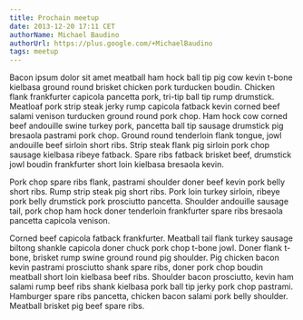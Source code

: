 ```yaml
---
title: Prochain meetup
date: 2013-12-20 17:11 CET
authorName: Michael Baudino
authorUrl: https://plus.google.com/+MichaelBaudino
tags: meetup
---
```


Bacon ipsum dolor sit amet meatball ham hock ball tip pig cow kevin t-bone kielbasa ground round brisket chicken pork turducken boudin. Chicken flank frankfurter capicola pancetta pork, tri-tip ball tip rump drumstick. Meatloaf pork strip steak jerky rump capicola fatback kevin corned beef salami venison turducken ground round pork chop. Ham hock cow corned beef andouille swine turkey pork, pancetta ball tip sausage drumstick pig bresaola pastrami pork chop. Ground round tenderloin flank tongue, jowl andouille beef sirloin short ribs. Strip steak flank pig sirloin pork chop sausage kielbasa ribeye fatback. Spare ribs fatback brisket beef, drumstick jowl boudin frankfurter short loin kielbasa bresaola kevin.

Pork chop spare ribs flank, pastrami shoulder doner beef kevin pork belly short ribs. Rump strip steak pig short ribs. Pork loin turkey sirloin, ribeye pork belly drumstick pork prosciutto pancetta. Shoulder andouille sausage tail, pork chop ham hock doner tenderloin frankfurter spare ribs bresaola pancetta capicola venison.

Corned beef capicola fatback frankfurter. Meatball tail flank turkey sausage biltong shankle capicola doner chuck pork chop t-bone jowl. Doner flank t-bone, brisket rump swine ground round pig shoulder. Pig chicken bacon kevin pastrami prosciutto shank spare ribs, doner pork chop boudin meatball short loin kielbasa beef ribs. Shoulder bacon prosciutto, kevin ham salami rump beef ribs shank kielbasa pork ball tip jerky pork chop pastrami. Hamburger spare ribs pancetta, chicken bacon salami pork belly shoulder. Meatball brisket pig beef spare ribs.